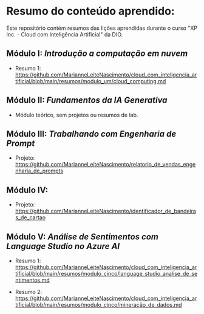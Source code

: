 # Resumo do conteúdo aprendido:
Este repositório contém resumos das lições aprendidas durante o curso "XP Inc. - Cloud com Inteligência Artificial" da DIO.

## Módulo I: *Introdução a computação em nuvem*

- Resumo 1: https://github.com/MarianneLeiteNascimento/cloud_com_inteligencia_artificial/blob/main/resumos/modulo_um/cloud_computing.md

## Módulo II: *Fundamentos da IA Generativa*

- Módulo teórico, sem projetos ou resumos de lab.

## Módulo III: *Trabalhando com Engenharia de Prompt*

- Projeto: https://github.com/MarianneLeiteNascimento/relatorio_de_vendas_engenharia_de_prompts
  
## Módulo IV:

- Projeto: https://github.com/MarianneLeiteNascimento/identificador_de_bandeiras_de_cartao

## Módulo V: *Análise de Sentimentos com Language Studio no Azure AI*

- Resumo 1:  https://github.com/MarianneLeiteNascimento/cloud_com_inteligencia_artificial/blob/main/resumos/modulo_cinco/language_studio_analise_de_sentimentos.md

- Resumo 2: https://github.com/MarianneLeiteNascimento/cloud_com_inteligencia_artificial/blob/main/resumos/modulo_cinco/mineração_de_dados.md
